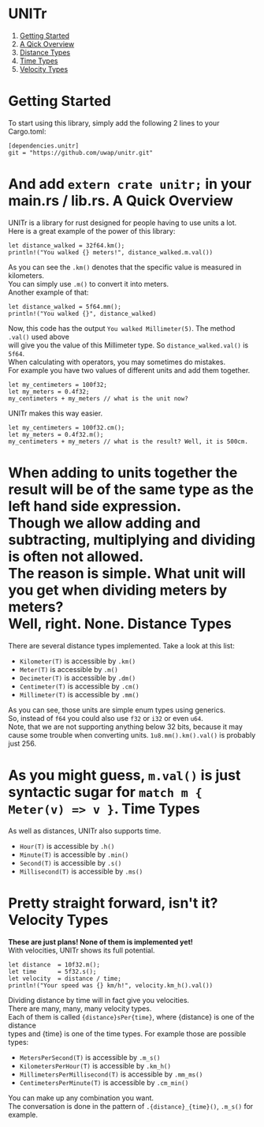 UNITr
=====
1. [Getting Started](#getting-started)
2. [A Qick Overview](#a-quick-overview)
3. [Distance Types](#distance-types)
4. [Time Types](#time-types)
5. [Velocity Types](#velocity-types)


Getting Started
===============
To start using this library, simply add the following 2 lines to your Cargo.toml:
```
[dependencies.unitr]
git = "https://github.com/uwap/unitr.git"
```
And add `extern crate unitr;` in your main.rs / lib.rs.
A Quick Overview
================
UNITr is a library for rust designed for people having to use units a lot.  
Here is a great example of the power of this library:  
```
let distance_walked = 32f64.km();
println!("You walked {} meters!", distance_walked.m.val())
```
As you can see the `.km()` denotes that the specific value is measured in kilometers.  
You can simply use `.m()` to convert it into meters.  
Another example of that:
```
let distance_walked = 5f64.mm();
println!("You walked {}", distance_walked)
```
Now, this code has the output `You walked Millimeter(5)`. The method `.val()` used above  
will give you the value of this Millimeter type. So `distance_walked.val()` is `5f64`.  
When calculating with operators, you may sometimes do mistakes.  
For example you have two values of different units and add them together.  
```
let my_centimeters = 100f32;
let my_meters = 0.4f32;
my_centimeters + my_meters // what is the unit now?
```
UNITr makes this way easier.
```
let my_centimeters = 100f32.cm();
let my_meters = 0.4f32.m();
my_centimeters + my_meters // what is the result? Well, it is 500cm.
```
When adding to units together the result will be of the same type as the left hand side expression.  
Though we allow adding and subtracting, multiplying and dividing is often not allowed.  
The reason is simple. What unit will you get when dividing meters by meters?  
Well, right. None.
Distance Types
==============
There are several distance types implemented. Take a look at this list:
* `Kilometer(T)` is accessible by `.km()`
* `Meter(T)` is accessible by `.m()`
* `Decimeter(T)` is accessible by `.dm()`
* `Centimeter(T)` is accessible by `.cm()`
* `Millimeter(T)` is accessible by `.mm()`

As you can see, those units are simple enum types using generics.  
So, instead of `f64` you could also use `f32` or `i32` or even `u64`.  
Note, that we are not supporting anything below 32 bits, because it may  
cause some trouble when converting units. `1u8.mm().km().val()` is probably just 256.

As you might guess, `m.val()` is just syntactic sugar for `match m { Meter(v) => v }`.
Time Types
==========
As well as distances, UNITr also supports time.
* `Hour(T)` is accessible by `.h()`
* `Minute(T)` is accessible by `.min()`
* `Second(T)` is accessible by `.s()`
* `Millisecond(T)` is accessible by `.ms()`

Pretty straight forward, isn't it?
Velocity Types
==============
__These are just plans! None of them is implemented yet!__  
With velocities, UNITr shows its full potential.  
```
let distance  = 10f32.m();
let time      = 5f32.s();
let velocity  = distance / time;
println!("Your speed was {} km/h!", velocity.km_h().val())
```
Dividing distance by time will in fact give you velocities.  
There are many, many, many velocity types.  
Each of them is called `{distance}sPer{time}`, where {distance} is one of the distance  
types and {time} is one of the time types. For example those are possible types:  
* `MetersPerSecond(T)` is accessible by `.m_s()`
* `KilometersPerHour(T)` is accessible by `.km_h()`
* `MillimetersPerMillisecond(T)` is accessible by `.mm_ms()`
* `CentimetersPerMinute(T)` is accessible by `.cm_min()`

You can make up any combination you want.  
The conversation is done in the pattern of `.{distance}_{time}()`, `.m_s()` for example.
